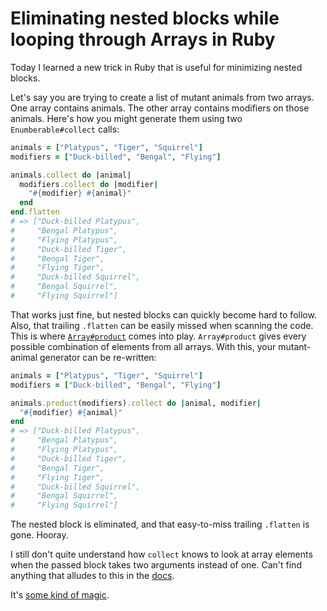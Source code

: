 <!--data 2013-09-13 -->

# Eliminating nested blocks while looping through Arrays in Ruby

Today I learned a new trick in Ruby that is useful for minimizing nested blocks.

Let's say you are trying to create a list of mutant animals from two arrays. One
array contains animals. The other array contains modifiers on those animals.
Here's how you might generate them using two `Enumberable#collect` calls:

```ruby
animals = ["Platypus", "Tiger", "Squirrel"]
modifiers = ["Duck-billed", "Bengal", "Flying"]

animals.collect do |animal|
  modifiers.collect do |modifier|
    "#{modifier} #{animal}"
  end
end.flatten
# => ["Duck-billed Platypus",
#     "Bengal Platypus",
#     "Flying Platypus",
#     "Duck-billed Tiger",
#     "Bengal Tiger",
#     "Flying Tiger",
#     "Duck-billed Squirrel",
#     "Bengal Squirrel",
#     "Flying Squirrel"]
```

That works just fine, but nested blocks can quickly become hard to follow. Also, that trailing `.flatten` can be easily missed when scanning the code.
This is where [`Array#product`](http://www.ruby-doc.org/core-1.9.3/Array.html#method-i-product) comes into play. `Array#product` gives every possible
combination of elements from all arrays. With this, your mutant-animal generator
can be re-written:

```ruby
animals = ["Platypus", "Tiger", "Squirrel"]
modifiers = ["Duck-billed", "Bengal", "Flying"]

animals.product(modifiers).collect do |animal, modifier|
  "#{modifier} #{animal}"
end
# => ["Duck-billed Platypus",
#     "Bengal Platypus",
#     "Flying Platypus",
#     "Duck-billed Tiger",
#     "Bengal Tiger",
#     "Flying Tiger",
#     "Duck-billed Squirrel",
#     "Bengal Squirrel",
#     "Flying Squirrel"]
```

The nested block is eliminated, and that easy-to-miss trailing `.flatten` is gone. Hooray.

I still don't quite understand how `collect` knows to look at array elements when the passed block takes two arguments instead of one. Can't find anything that alludes to this in the [docs](http://www.ruby-doc.org/core-1.9.3/Array.html).

It's [some kind of magic](http://rd.io/x/QVtm-TcYPEk/).